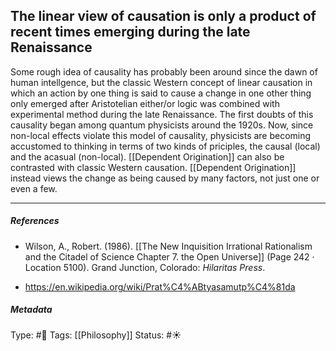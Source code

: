 ## The linear view of causation is only a product of recent times emerging during the late Renaissance  # 

Some rough idea of causality has probably been around since the dawn of human intellgence, but the classic Western concept of linear causation in which an action by one thing is said to cause a change in one other thing only emerged after Aristotelian either/or logic was combined with experimental method during the late Renaissance. The first doubts of this causality began among quantum physicists around the 1920s. Now, since non-local effects violate this model of causality, physicists are becoming accustomed to thinking in terms of two kinds of priciples, the causal (local) and the acasual (non-local). [[Dependent Origination]] can also be contrasted with classic Western causation. [[Dependent Origination]] instead views the change as being caused by many factors, not just one or even a few.

___

##### References

- Wilson, A., Robert. (1986). [[The New Inquisition Irrational Rationalism and the Citadel of Science Chapter 7. the Open Universe]] (Page 242 · Location 5100). Grand Junction, Colorado: _Hilaritas Press_.

- https://en.wikipedia.org/wiki/Prat%C4%ABtyasamutp%C4%81da

##### Metadata

Type: #🔴 
Tags: [[Philosophy]] 
Status: #☀️ 